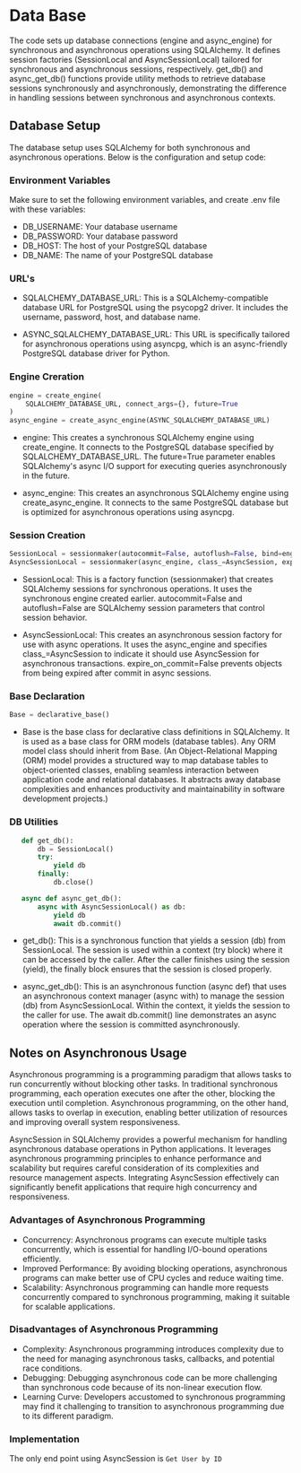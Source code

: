 # Data Base

The code sets up database connections (engine and async_engine) for synchronous and asynchronous operations using SQLAlchemy.
It defines session factories (SessionLocal and AsyncSessionLocal) tailored for synchronous and asynchronous sessions, respectively.
get_db() and async_get_db() functions provide utility methods to retrieve database sessions synchronously and asynchronously, demonstrating the difference in handling sessions between synchronous and asynchronous contexts.

## Database Setup

The database setup uses SQLAlchemy for both synchronous and asynchronous operations. Below is the configuration and setup code:

### Environment Variables
Make sure to set the following environment variables, and create .env file with these variables:

* DB_USERNAME: Your database username
* DB_PASSWORD: Your database password
* DB_HOST: The host of your PostgreSQL database
* DB_NAME: The name of your PostgreSQL database

### URL's

* SQLALCHEMY_DATABASE_URL: This is a SQLAlchemy-compatible database URL for PostgreSQL using the psycopg2 driver. It includes the username, password, host, and database name.

* ASYNC_SQLALCHEMY_DATABASE_URL: This URL is specifically tailored for asynchronous operations using asyncpg, which is an async-friendly PostgreSQL database driver for Python.

### Engine Creration

```python
engine = create_engine(
    SQLALCHEMY_DATABASE_URL, connect_args={}, future=True
)
async_engine = create_async_engine(ASYNC_SQLALCHEMY_DATABASE_URL)

```

* engine: This creates a synchronous SQLAlchemy engine using create_engine. It connects to the PostgreSQL database specified by SQLALCHEMY_DATABASE_URL. The future=True parameter enables SQLAlchemy's async I/O support for executing queries asynchronously in the future.

* async_engine: This creates an asynchronous SQLAlchemy engine using create_async_engine. It connects to the same PostgreSQL database but is optimized for asynchronous operations using asyncpg.

### Session Creation

```python
SessionLocal = sessionmaker(autocommit=False, autoflush=False, bind=engine, future=True)
AsyncSessionLocal = sessionmaker(async_engine, class_=AsyncSession, expire_on_commit=False)

```

* SessionLocal: This is a factory function (sessionmaker) that creates SQLAlchemy sessions for synchronous operations. It uses the synchronous engine created earlier. autocommit=False and autoflush=False are SQLAlchemy session parameters that control session behavior.

* AsyncSessionLocal: This creates an asynchronous session factory for use with async operations. It uses the async_engine and specifies class_=AsyncSession to indicate it should use AsyncSession for asynchronous transactions. expire_on_commit=False prevents objects from being expired after commit in async sessions.

### Base Declaration
 
 ```python
 Base = declarative_base()

 ```

 * Base is the base class for declarative class definitions in SQLAlchemy. It is used as a base class for ORM models (database tables). Any ORM model class should inherit from Base.
 (An Object-Relational Mapping (ORM) model provides a structured way to map database tables to object-oriented classes, enabling seamless interaction between application code and relational databases. It abstracts away database complexities and enhances productivity and maintainability in software development projects.)

### DB Utilities

 ```python
    def get_db():
        db = SessionLocal()
        try:
            yield db
        finally:
            db.close()

    async def async_get_db():
        async with AsyncSessionLocal() as db:
            yield db
            await db.commit()

 ```

 * get_db(): This is a synchronous function that yields a session (db) from SessionLocal. The session is used within a context (try block) where it can be accessed by the caller. After the caller finishes using the session (yield), the finally block ensures that the session is closed properly.

* async_get_db(): This is an asynchronous function (async def) that uses an asynchronous context manager (async with) to manage the session (db) from AsyncSessionLocal. Within the context, it yields the session to the caller for use. The await db.commit() line demonstrates an async operation where the session is committed asynchronously.

## Notes on Asynchronous Usage
Asynchronous programming is a programming paradigm that allows tasks to run concurrently without blocking other tasks. In traditional synchronous programming, each operation executes one after the other, blocking the execution until completion. Asynchronous programming, on the other hand, allows tasks to overlap in execution, enabling better utilization of resources and improving overall system responsiveness.

AsyncSession in SQLAlchemy provides a powerful mechanism for handling asynchronous database operations in Python applications. It leverages asynchronous programming principles to enhance performance and scalability but requires careful consideration of its complexities and resource management aspects. Integrating AsyncSession effectively can significantly benefit applications that require high concurrency and responsiveness.

### Advantages of Asynchronous Programming

* Concurrency: Asynchronous programs can execute multiple tasks concurrently, which is essential for handling I/O-bound operations efficiently.
* Improved Performance: By avoiding blocking operations, asynchronous programs can make better use of CPU cycles and reduce waiting time.
* Scalability: Asynchronous programming can handle more requests concurrently compared to synchronous programming, making it suitable for scalable applications.

### Disadvantages of Asynchronous Programming

* Complexity: Asynchronous programming introduces complexity due to the need for managing asynchronous tasks, callbacks, and potential race conditions.
* Debugging: Debugging asynchronous code can be more challenging than synchronous code because of its non-linear execution flow.
* Learning Curve: Developers accustomed to synchronous programming may find it challenging to transition to asynchronous programming due to its different paradigm.

### Implementation

The only end point using AsyncSession is `Get User by ID`